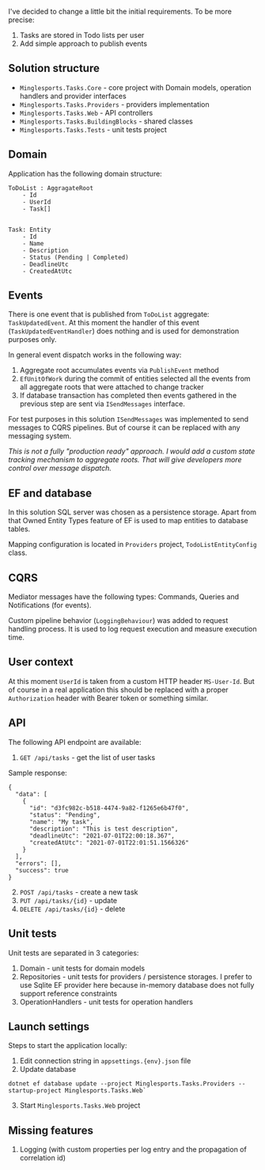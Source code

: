 I've decided to change a little bit the initial requirements. To be more precise: 

1. Tasks are stored in Todo lists per user
2. Add simple approach to publish events  

## Solution structure

* `Minglesports.Tasks.Core` - core project with Domain models, operation handlers and provider interfaces
* `Minglesports.Tasks.Providers` - providers implementation
* `Minglesports.Tasks.Web` - API controllers
* `Minglesports.Tasks.BuildingBlocks` - shared classes
* `Minglesports.Tasks.Tests` - unit tests project

## Domain

Application has the following domain structure:

```
ToDoList : AggragateRoot
    - Id
    - UserId 
    - Task[]


Task: Entity
    - Id
    - Name
    - Description
    - Status (Pending | Completed)
    - DeadlineUtc
    - CreatedAtUtc
```

## Events

There is one event that is published from `ToDoList` aggregate: `TaskUpdatedEvent`. At this moment the handler of this event (`TaskUpdatedEventHandler`) does nothing and is used for demonstration purposes only.

In general event dispatch works in the following way: 
1. Aggregate root accumulates events via `PublishEvent` method
2. `EfUnitOfWork` during the commit of entities selected all the events from all aggregate roots that were attached to change tracker 
3. If database transaction has completed then events gathered in the previous step are sent via `ISendMessages` interface.

For test purposes in this solution `ISendMessages` was implemented to send messages to CQRS pipelines. But of course it can be replaced with any messaging system.

*This is not a fully "production ready" approach. I would add a custom state tracking mechanism to aggregate roots. That will give developers more control over message dispatch.*

## EF and database

In this solution SQL server was chosen as a persistence storage. Apart from that Owned Entity Types feature of EF is used to map entities to database tables.

Mapping configuration is located in `Providers` project, `TodoListEntityConfig` class.

## CQRS

Mediator messages have the following types: Commands, Queries and Notifications (for events).

Custom pipeline behavior (`LoggingBehaviour`) was added to request handling process. It is used to log request execution and measure execution time.

## User context

At this moment `UserId` is taken from a custom HTTP header `MS-User-Id`. But of course in a real application this should be replaced with a proper `Authorization` header with Bearer token or something similar.

## API

The following API endpoint are available:
1. `GET /api/tasks` - get the list of user tasks 

Sample response:
```
{
  "data": [
    {
      "id": "d3fc982c-b518-4474-9a82-f1265e6b47f0",
      "status": "Pending",
      "name": "My task",
      "description": "This is test description",
      "deadlineUtc": "2021-07-01T22:00:18.367",
      "createdAtUtc": "2021-07-01T22:01:51.1566326"
    }
  ],
  "errors": [],
  "success": true
}
```

2. `POST /api/tasks` - create a new task
3. `PUT /api/tasks/{id}` - update
3. `DELETE /api/tasks/{id}` - delete

## Unit tests

Unit tests are separated in 3 categories:
1. Domain - unit tests for domain models
2. Repositories - unit tests for providers / persistence storages. I prefer to use Sqlite EF provider here because in-memory database does not fully support reference constraints
3. OperationHandlers - unit tests for operation handlers

## Launch settings

Steps to start the application locally:
1. Edit connection string in `appsettings.{env}.json` file
2. Update database 
```
dotnet ef database update --project Minglesports.Tasks.Providers --startup-project Minglesports.Tasks.Web`  
```
3. Start `Minglesports.Tasks.Web` project

## Missing features

1. Logging (with custom properties per log entry and the propagation of correlation id)


